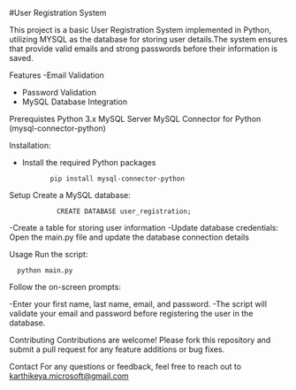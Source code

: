 #User Registration System

This project is a basic User Registration System implemented in Python, utilizing MYSQL as the database for storing user details.The system ensures that provide valid emails and strong passwords before their information is saved.

Features
  -Email Validation
  - Password Validation
  - MySQL Database Integration

Prerequistes
  Python 3.x
  MySQL Server
  MySQL Connector for Python (mysql-connector-python)

Installation:
   - Install the required Python packages

                pip install mysql-connector-python
Setup
Create a MySQL database:
                
                CREATE DATABASE user_registration;
  -Create a table for storing user information
  -Update database credentials: Open the main.py file and update the database connection details

Usage
Run the script:
      
      python main.py

Follow the on-screen prompts:

-Enter your first name, last name, email, and password.
-The script will validate your email and password before registering the user in the database.

Contributing
Contributions are welcome! Please fork this repository and submit a pull request for any feature additions or bug fixes.

Contact
For any questions or feedback, feel free to reach out to karthikeya.microsoft@gmail.com

